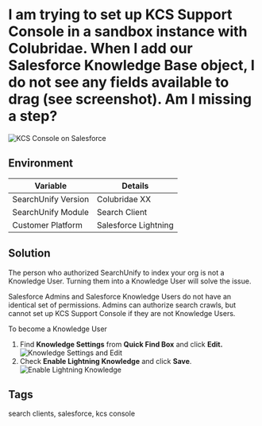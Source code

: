 # I am trying to set up KCS Support Console in a sandbox instance with Colubridae. When I add our Salesforce Knowledge Base object, I do not see any fields available to drag (see screenshot). Am I missing a step?
![KCS Console on Salesforce](https://i.ibb.co/V2KWJsq/kcs-on-salesforce.png)

## Environment
Variable | Details
--- | ---
SearchUnify Version | Colubridae XX
SearchUnify Module | Search Client
Customer Platform | Salesforce Lightning

## Solution
The person who authorized SearchUnify to index your org is not a Knowledge User. Turning them into a Knowledge User will solve the issue.

Salesforce Admins and Salesforce Knowledge Users do not have an identical set of permissions. Admins can authorize search crawls, but cannot set up KCS Support Console if they are not Knowledge Users.

To become a Knowledge User

1. Find **Knowledge Settings** from **Quick Find Box** and click **Edit.** ![Knowledge Settings and Edit](https://docs.searchunify.com/Content/Resources-Mamba20/Images/SearchClients/salesforce-console/3.png)
2. Check **Enable Lightning Knowledge** and click **Save**. ![Enable Lightning Knowledge](https://docs.searchunify.com/Content/Resources-Mamba20/Images/SearchClients/salesforce-console/4.png)

## Tags
search clients, salesforce, kcs console
